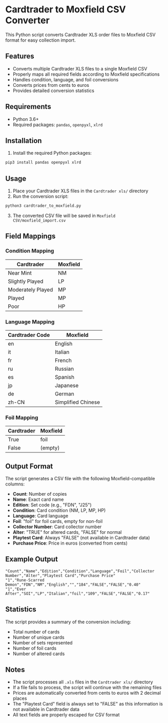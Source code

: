 # Cardtrader to Moxfield CSV Converter

This Python script converts Cardtrader XLS order files to Moxfield CSV format for easy collection import.

## Features

- Converts multiple Cardtrader XLS files to a single Moxfield CSV
- Properly maps all required fields according to Moxfield specifications
- Handles condition, language, and foil conversions
- Converts prices from cents to euros
- Provides detailed conversion statistics

## Requirements

- Python 3.6+
- Required packages: `pandas`, `openpyxl`, `xlrd`

## Installation

1. Install the required Python packages:

```bash
pip3 install pandas openpyxl xlrd
```

## Usage

1. Place your Cardtrader XLS files in the `Cardtrader xls/` directory
2. Run the conversion script:

```bash
python3 cardtrader_to_moxfield.py
```

3. The converted CSV file will be saved in `Moxfield CSV/moxfield_import.csv`

## Field Mappings

### Condition Mapping

| Cardtrader        | Moxfield |
| ----------------- | -------- |
| Near Mint         | NM       |
| Slightly Played   | LP       |
| Moderately Played | MP       |
| Played            | MP       |
| Poor              | HP       |

### Language Mapping

| Cardtrader Code | Moxfield           |
| --------------- | ------------------ |
| en              | English            |
| it              | Italian            |
| fr              | French             |
| ru              | Russian            |
| es              | Spanish            |
| jp              | Japanese           |
| de              | German             |
| zh-CN           | Simplified Chinese |

### Foil Mapping

| Cardtrader | Moxfield |
| ---------- | -------- |
| True       | foil     |
| False      | (empty)  |

## Output Format

The script generates a CSV file with the following Moxfield-compatible columns:

- **Count**: Number of copies
- **Name**: Exact card name
- **Edition**: Set code (e.g., "FDN", "J25")
- **Condition**: Card condition (NM, LP, MP, HP)
- **Language**: Card language
- **Foil**: "foil" for foil cards, empty for non-foil
- **Collector Number**: Card collector number
- **Alter**: "TRUE" for altered cards, "FALSE" for normal
- **Playtest Card**: Always "FALSE" (not available in Cardtrader data)
- **Purchase Price**: Price in euros (converted from cents)

## Example Output

```csv
"Count","Name","Edition","Condition","Language","Foil","Collector Number","Alter","Playtest Card","Purchase Price"
"1","Rune-Scarred Demon","FDN","NM","English","","184","FALSE","FALSE","0.40"
"1","Ever After","SOI","LP","Italian","foil","109","FALSE","FALSE","0.17"
```

## Statistics

The script provides a summary of the conversion including:

- Total number of cards
- Number of unique cards
- Number of sets represented
- Number of foil cards
- Number of altered cards

## Notes

- The script processes all `.xls` files in the `Cardtrader xls/` directory
- If a file fails to process, the script will continue with the remaining files
- Prices are automatically converted from cents to euros with 2 decimal places
- The "Playtest Card" field is always set to "FALSE" as this information is not available in Cardtrader data
- All text fields are properly escaped for CSV format
